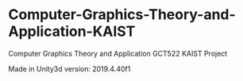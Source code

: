 # Computer-Graphics-Theory-and-Application-KAIST
Computer Graphics Theory and Application GCT522 KAIST Project

Made in Unity3d version: 2019.4.40f1
